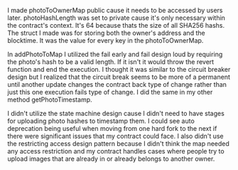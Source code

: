 I made photoToOwnerMap public cause it needs to be accessed by users later. photoHashLength was set to private cause it's only necessary within the contract's context. It's 64 because thats the size of all SHA256 hashs. The struct I made was for storing both the owner's address and the blocktime. It was the value for every key in the photoToOwnerMap. 

In addPhotoToMap I utilized the fail early and fail design loud by requiring the photo's hash to be a valid length. If it isn't it would throw the revert function and end the execution. I thought it was similar to the circuit breaker design but I realized that the circuit break seems to be more of a permanent until another update changes the contract back type of change rather than just this one execution fails type of change. I did the same in my other method getPhotoTimestamp. 

I didn't utilize the state machine design cause I didn't need to have stages for uploading photo hashes to timestamp them. I could see auto deprecation being useful when moving from one hard fork to the next if there were significant issues that my contract could face. I also didn't use the restricting access design pattern because I didn't think the map needed any access restriction and my contract handles cases where people try to upload images that are already in or already belongs to another owner. 
